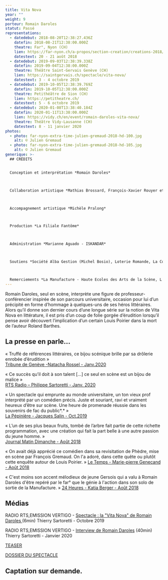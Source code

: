 ```yaml
---
title: Vita Nova
year: ""
weight: 9
porteur: Romain Daroles
statut: Passé
representations:
  - datedebut: 2018-08-20T12:38:27.436Z
    datefin: 2018-08-21T12:38:00.000Z
    theatre: Far°, Nyon (CH)
    lien: https://far-nyon.ch/a-propos/section-creation/creations-2018/copie-de-vita-nova.html
    datestext: 20 - 21 août 2018
  - datedebut: 2019-09-03T12:38:39.338Z
    datefin: 2019-09-04T12:38:00.000Z
    theatre: Théâtre Saint-Gervais Genève (CH)
    lien: https://saintgervais.ch/spectacle/vita-nova/
    datestext: 3 - 4 octobre 2019
  - datedebut: 2019-10-05T12:38:39.769Z
    datefin: 2019-10-05T12:38:00.000Z
    theatre: Petithéâtre de Sion (CH)
    lien: https://petitheatre.ch/
    datestext: 5 - 6 octobre 2019
  - datedebut: 2020-01-08T13:38:40.184Z
    datefin: 2020-01-11T13:38:00.000Z
    lien: https://vidy.ch/en/event/romain-daroles-vita-nova/
    theatre: Théâtre Vidy-Lausanne (CH)
    datestext: 8 - 11 janvier 2020
photos:
  - photo: far-nyon-extra-time-julien-gremaud-2018-hd-100.jpg
    alt: © Julien Gremaud
  - photo: far-nyon-extra-time-julien-gremaud-2018-hd-105.jpg
    alt: © Julien Gremaud
generique: >-
  ## C﻿RÉDITS


  Conception et interprétation *Romain Daroles*



  Collaboration artistique *Mathias Brossard, François-Xavier Rouyer et Romain Daroles*



  Accompagnement artistique *Michèle Pralong*



  Production *La Filiale Fantôme*



  Administration *Marianne Aguado - ISKANDAR*



  Soutiens *Société Alba Gestion (Michel Bosio), Loterie Romande, La Corodis.* 



  Remerciements *La Manufacture - Haute Ecoles des Arts de la Scène, L'Arsenic - Centre d'art scénique contemporain*
---
```

Romain Daroles, seul en scène, interprète une figure de professeur-conférencier inspirée de son parcours universitaire, occasion pour lui d’un précipité en forme d’hommage à quelques-uns de ses héros littéraires. Alors qu’il donne son dernier cours d’une longue série sur la notion de Vita Nova en littérature, il est pris d’un coup de folie gorgée d’érudition lorsqu’il pense avoir découvert l’implication d’un certain Louis Poirier dans la mort de l’auteur Roland Barthes.

## L﻿a presse en parle...

« Truffé de références littéraires, ce bijou scénique brille par sa drôlerie enrobée d’érudition » \
[Tribune de Genève -Natacha Rossel - Janv.2020](https://www.tdg.ch/romain-daroles-heraut-litteraire-sur-les-planches-696034277702)

« Ce succès qu’il doit à son talent \[…] ce seul en scène est un bijou de malice »\
[RTS Radio – Philippe Sartoretti - Janv. 2020](https://pages.rts.ch/la-1ere/programmes/vertigo/10966933-vertigo-du-07-01-2020.html)

« Un spectacle qui emprunte au monde universitaire, un ton vieux prof interprété par un comédien précis. Juste et souriant, ravi et vraiment heureux d’être sur scène. Une heure de promenade réussie dans les souvenirs de fac du public*.* »\
[La Pépinière - Jacques Salin - Oct.2019](https://lapepinieregeneve.ch/vita-nova-ou-le-tresor-de-rackham-le-rouge-pour-universitaire/)

« L’un de ses plus beaux fruits, tombé de l’arbre fait partie de cette richette programmation, avec une création qui fait la part belle à une autre passion du jeune homme. »\
[Journal Matin Dimanche - Août 2018](https://far-nyon.ch/assets/Contenu/pdf_autre/pdf_aout_2018/Matin_Dimanche_120818.pdf)

« On avait déjà apprécié ce comédien dans sa revisitation de Phèdre, mise en scène par François Gremaud. On l'a adoré, dans cette quête ou plutôt cette enquête autour de Louis Poirier. » [L﻿e Temps - Marie-pierre Genecand - Août 2018](https://far-nyon.ch/assets/Contenu/pdf_prog/2018_presse/ET_LeTemps_230818.pdf)

« C﻿'est moins son accent mélodieux de jeune Gersois qui a valu à Romain Daroles d'être repéré par le far° que le génie à l'action dans son solo de sortie de la Manufacture. » [24 Heures - Katia Berger - Août 2018 ](https://www.24heures.ch/le-far-met-nyon-sens-dessus-dessous-905204468785)

## M﻿édias

RADIO RTS,EMISSION VERTIGO - [Spectacle : la "Vita Nova" de Romain Daroles ](https://www.rts.ch/audio-podcast/2019/audio/spectacle-la-vita-nova-de-romain-daroles-25075607.html)(6min) T﻿hierry Sartoretti - Octobre 2019

RADIO RTS,EMISSION VERTIGO - [Interview de Romain Daroles](https://www.rts.ch/audio-podcast/2020/audio/l-invite-romain-daroles-vita-nova-25098594.html) (40min) T﻿hierry Sartoretti - Janvier 2020

[TEASER](https://vimeo.com/295797327)

[DOSSIER DU SPECTACLE](static/media/vita-nova-dossier-de-diffusion.pdf)

## C﻿aptation sur demande.